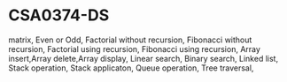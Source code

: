 # CSA0374-DS
matrix,
Even or Odd,
Factorial without recursion,
Fibonacci without recursion,
Factorial using recursion,
Fibonacci using recursion,
Array insert,Array delete,Array display,
Linear search,
Binary search,
Linked list,
Stack operation,
Stack applicaton,
Queue operation,
Tree traversal,
